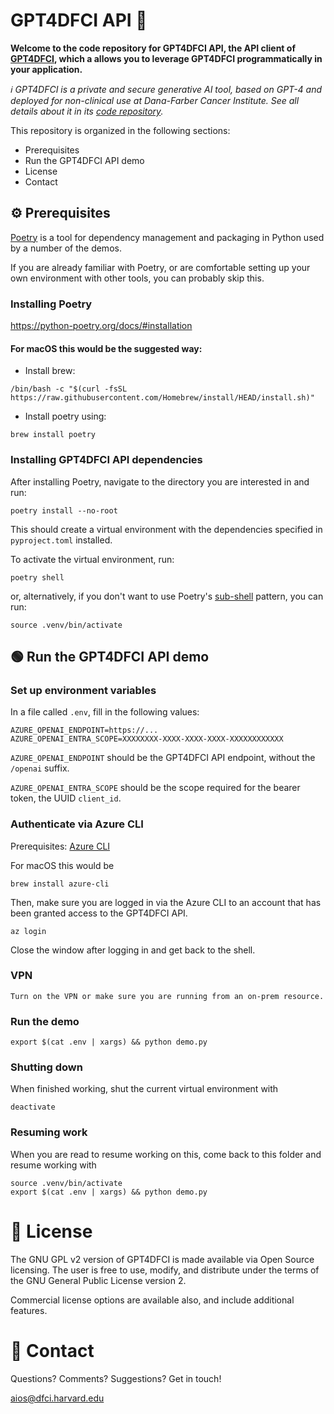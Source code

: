 # GPT4DFCI API 🔌

**Welcome to the code repository for GPT4DFCI API, the API client of [GPT4DFCI](https://github.com/Dana-Farber-AIOS/GPT4DFCI), which a allows you to leverage GPT4DFCI programmatically in your application.**

*ℹ️ GPT4DFCI is a private and secure generative AI tool, based on GPT-4 and deployed for non-clinical use at Dana-Farber Cancer Institute. See all details about it in its [code repository](https://github.com/Dana-Farber-AIOS/GPT4DFCI).*

This repository is organized in the following sections:

* Prerequisites
* Run the GPT4DFCI API demo
* License
* Contact

## ⚙️  Prerequisites

[Poetry](https://python-poetry.org) is a tool for dependency management and packaging in Python used by a number of the demos.

If you are already familiar with Poetry, or are comfortable setting up your own environment with other tools, you can probably skip this.

### Installing Poetry
https://python-poetry.org/docs/#installation

#### For macOS this would be the suggested way:

- Install brew: 

```
/bin/bash -c "$(curl -fsSL https://raw.githubusercontent.com/Homebrew/install/HEAD/install.sh)"
```

- Install poetry using: 
```
brew install poetry
```

### Installing GPT4DFCI API dependencies

After installing Poetry, navigate to the directory you are interested in and run:

```
poetry install --no-root
```

This should create a virtual environment with the dependencies specified in `pyproject.toml` installed.


To activate the virtual environment, run:

```
poetry shell
```

or, alternatively, if you don't want to use Poetry's [sub-shell](https://python-poetry.org/docs/basic-usage/#activating-the-virtual-environment) pattern, you can run:
```
source .venv/bin/activate
```


## 🟢  Run the GPT4DFCI API demo

### Set up environment variables
In a file called `.env`, fill in the following values:

```
AZURE_OPENAI_ENDPOINT=https://...
AZURE_OPENAI_ENTRA_SCOPE=XXXXXXXX-XXXX-XXXX-XXXX-XXXXXXXXXXXX
```

`AZURE_OPENAI_ENDPOINT` should be the GPT4DFCI API endpoint, without the `/openai` suffix.

`AZURE_OPENAI_ENTRA_SCOPE` should be the scope required for the bearer token, the UUID `client_id`.

### Authenticate via Azure CLI
Prerequisites: [Azure CLI](https://learn.microsoft.com/en-us/cli/azure/)

For macOS this would be

```
brew install azure-cli
```

Then, make sure you are logged in via the Azure CLI to an account that has been granted access to the GPT4DFCI API.

```
az login
```

Close the window after logging in and get back to the shell.


### VPN

```
Turn on the VPN or make sure you are running from an on-prem resource.
```

### Run the demo
```
export $(cat .env | xargs) && python demo.py
```

### Shutting down

When finished working, shut the current virtual environment with

```
deactivate
```

### Resuming work

When you are read to resume working on this, come back to this folder and resume working with

```
source .venv/bin/activate
export $(cat .env | xargs) && python demo.py
```

# 🎫 License

The GNU GPL v2 version of GPT4DFCI is made available via Open Source licensing. The user is free to use, modify, and distribute under the terms of the GNU General Public License version 2.

Commercial license options are available also, and include additional features.


# 📧 Contact

Questions? Comments? Suggestions? Get in touch!

aios@dfci.harvard.edu
